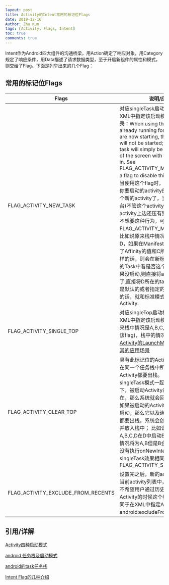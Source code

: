 ```yaml
---
layout: post
title: Activity的Intent常用的标记位Flags
date: 2019-12-16
Author: Zhu Kun
tags: [Activity, Flags, Intent]
toc: true
comments: true
---
```


Intent作为Android四大组件的沟通桥梁，用Action确定了响应对象，用Category规定了响应条件，用Data描述了请求数据类型，至于开启新组件的属性和模式，则交给了Flag。下面是列举出来的几个Flag：

## 常用的标记位Flags

| Flags                              | 说明/应用场景                                                |
| ---------------------------------- | ------------------------------------------------------------ |
| FLAG_ACTIVITY_NEW_TASK             | 对应singleTask启动模式，其效果和在XML中指定该启动模式相同；  文档摘录：When using this flag, if a task is already running for  the activity you are now starting, then a new activity will not be started;  instead, the current task will simply be brought to the front of the screen  with the state it was last in. See FLAG_ACTIVITY_MULTIPLE_TASK for a flag to  disable this behavior.  翻译：当使用这个flag时，如果task中已经有了你要启动的activity的话，就不再启动一个新的activity了，当前**task**会被带到前台(不管这个activity是否在前台,有可能activity上边还压有别的activity)。如果不想要这种行为，可以用FLAG_ACTIVITY_MULTIPLE_TASK。  比如说原来栈中情况是A,B,C在C中启动D，如果在Manifest.xml文件中给D添加了Affinity的值和C所在的Task中的不一样的话，则会在新标记的Affinity所存在的Task中看是否这个activity已经启动,如果没启动,则直接将activity启动.如果启动了,直接将D所在的task带入到前台;如果是默认的或者指定的Affinity和Task一样的话，就和标准模式一样了启动一个新的Activity. |
| FLAG_ACTIVITY_SINGLE_TOP           | 对应singleTop启动模式，其效果和在XML中指定该启动模式相同；  比如说原来栈中情况是A,B,C,D在D中启动D(加入该flag)，栈中的情况还是A,B,C,D  详见：[Activity的LaunchMode（启动模式）和其的应用场景](onenote:#Activity的LaunchMode（启动模式）和其的应用场景&section-id={0E99CF7C-8F8F-5B47-A618-49B24583F4DE}&page-id={C39DF469-386C-1841-8A7A-0880A3D75E06}&end&base-path=https://d.docs.live.net/f634f5cd1abdf5be/文档/ZhuKun/Android/Activity.one) |
| FLAG_ACTIVITY_CLEAR_TOP            | 具有此标记位的Activity，当它启动时，在同一个任务栈中所有位于它上面的Activity都要出栈。  这个标记位一般会和singleTask模式一起出现，在这种情况下，被启动Activity的实例如果已经存在，那么系统就会回调onNewIntent。  如果被启动的Activity采用standard模式启动，那么它以及连同它之上的Activity都要出栈，系统会创建新的Activity实例并放入栈中；  比如说原来栈中情况是A,B,C,D在D中启动B(加入该flag), 栈中的情况将为A,B但是B会重新onCreate(),并没有执行onNewIntent().如果希望与singleTask效果相同,可以加入FLAG_ACTIVITY_SINGLE_TOP. |
| FLAG_ACTIVITY_EXCLUDE_FROM_RECENTS | 设置完之后，新的activity将不会添加到当前activity列表中，当某些情况下我们不希望用户通过历史列表回到我们的Activity的时候这个标记比较有用。  它等同于在XML中指定Activity的属性android:excludeFromRecents=“true”。 |

## 引用/详解

[Activity四种启动模式](https://www.cnblogs.com/meizixiong/archive/2013/07/03/3170591.html)

[android 任务栈及启动模式](https://blog.csdn.net/liang5630/article/details/41985329)

[android的task任务栈](https://www.cnblogs.com/CSU-PL/p/3794280.html)

[Intent Flag的几种介绍](https://blog.csdn.net/self_study/article/details/48055011)